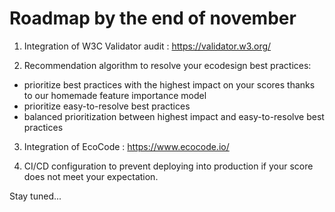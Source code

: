 # Roadmap by the end of november

1) Integration of W3C Validator audit : https://validator.w3.org/

2) Recommendation algorithm to resolve your ecodesign best practices:
- prioritize best practices with the highest impact on your scores thanks to our homemade feature importance model
- prioritize easy-to-resolve best practices 
- balanced prioritization between highest impact and easy-to-resolve best practices

3) Integration of EcoCode : https://www.ecocode.io/

4) CI/CD configuration to prevent deploying into production if your score does not meet your expectation.

Stay tuned...